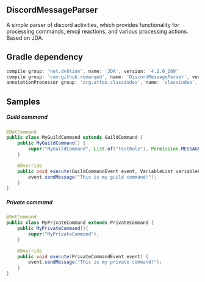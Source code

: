 ## DiscordMessageParser
A simple parser of discord activities, which provides functionality for processing commands, emoji reactions, and various processing actions. Based on JDA.

## Gradle dependency
```Groovy
compile group: 'net.dv8tion', name: 'JDA', version: '4.2.0_209'
compile group: 'com.github.romanqed', name: 'DiscordMessageParser', version: '0.0.1'
annotationProcessor group: 'org.atteo.classindex', name: 'classindex', version: '3.4'
```

## Samples
##### Guild command
```Java
@BotCommand
public class MyGuildCommand extends GuildCommand {
    public MyGuildCommand() {
        super("MyGuildCommand", List.of("TestRole"), Permission.MESSAGE_MANAGE);
    }

    @Override
    public void execute(GuildCommandEvent event, VariableList variableList) {
        event.sendMessage("This is my guild command!");
    }
}
```

##### Private command
```Java
@BotCommand
public class MyPrivateCommand extends PrivateCommand {
    public MyPrivateCommand(){
        super("MyPrivateCommand");
    }

    @Override
    public void execute(PrivateCommandEvent event) {
        event.sendMessage("This is my private command!");
    }
}
```


